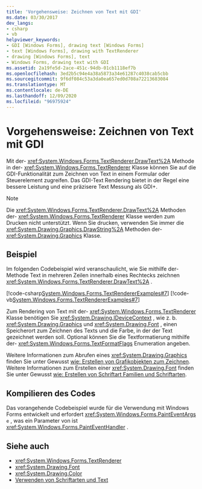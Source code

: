 ```yaml
---
title: 'Vorgehensweise: Zeichnen von Text mit GDI'
ms.date: 03/30/2017
dev_langs:
- csharp
- vb
helpviewer_keywords:
- GDI [Windows Forms], drawing text [Windows Forms]
- text [Windows Forms], drawing with TextRenderer
- drawing [Windows Forms], text
- Windows Forms, drawing text with GDI
ms.assetid: 2a19fe5d-2ace-451c-94db-01cb1118ef7b
ms.openlocfilehash: 3ed2b5c94e4a38a5873a34e61287c4038cab5cbb
ms.sourcegitcommit: 9f6df084c53a3da0ea657ed0d708a72213683084
ms.translationtype: MT
ms.contentlocale: de-DE
ms.lasthandoff: 12/09/2020
ms.locfileid: "96975924"
---
```

# <a name="how-to-draw-text-with-gdi"></a>Vorgehensweise: Zeichnen von Text mit GDI
Mit der- <xref:System.Windows.Forms.TextRenderer.DrawText%2A> Methode in der- <xref:System.Windows.Forms.TextRenderer> Klasse können Sie auf die GDI-Funktionalität zum Zeichnen von Text in einem Formular oder Steuerelement zugreifen. Das GDI-Text Rendering bietet in der Regel eine bessere Leistung und eine präzisere Text Messung als GDI+.  
  
> [!NOTE]
> Die <xref:System.Windows.Forms.TextRenderer.DrawText%2A> Methoden der- <xref:System.Windows.Forms.TextRenderer> Klasse werden zum Drucken nicht unterstützt. Wenn Sie drucken, verwenden Sie immer die <xref:System.Drawing.Graphics.DrawString%2A> Methoden der- <xref:System.Drawing.Graphics> Klasse.  
  
## <a name="example"></a>Beispiel  
 Im folgenden Codebeispiel wird veranschaulicht, wie Sie mithilfe der-Methode Text in mehreren Zeilen innerhalb eines Rechtecks zeichnen <xref:System.Windows.Forms.TextRenderer.DrawText%2A> .  
  
 [!code-csharp[System.Windows.Forms.TextRendererExamples#7](~/samples/snippets/csharp/VS_Snippets_Winforms/System.Windows.Forms.TextRendererExamples/CS/Form1.cs#7)]
 [!code-vb[System.Windows.Forms.TextRendererExamples#7](~/samples/snippets/visualbasic/VS_Snippets_Winforms/System.Windows.Forms.TextRendererExamples/VB/Form1.vb#7)]  
  
 Zum Rendering von Text mit der- <xref:System.Windows.Forms.TextRenderer> Klasse benötigen Sie <xref:System.Drawing.IDeviceContext> , wie z. b. <xref:System.Drawing.Graphics> und <xref:System.Drawing.Font> , einen Speicherort zum Zeichnen des Texts und die Farbe, in der der Text gezeichnet werden soll. Optional können Sie die Textformatierung mithilfe der- <xref:System.Windows.Forms.TextFormatFlags> Enumeration angeben.  
  
 Weitere Informationen zum Abrufen eines <xref:System.Drawing.Graphics> finden Sie unter Gewusst [wie: Erstellen von Grafikobjekten zum Zeichnen](how-to-create-graphics-objects-for-drawing.md). Weitere Informationen zum Erstellen einer <xref:System.Drawing.Font> finden Sie unter Gewusst [wie: Erstellen von Schriftart Familien und Schriftarten](how-to-construct-font-families-and-fonts.md).  
  
## <a name="compiling-the-code"></a>Kompilieren des Codes  
 Das vorangehende Codebeispiel wurde für die Verwendung mit Windows Forms entwickelt und erfordert <xref:System.Windows.Forms.PaintEventArgs> `e` , was ein Parameter von ist <xref:System.Windows.Forms.PaintEventHandler> .  
  
## <a name="see-also"></a>Siehe auch

- <xref:System.Windows.Forms.TextRenderer>
- <xref:System.Drawing.Font>
- <xref:System.Drawing.Color>
- [Verwenden von Schriftarten und Text](using-fonts-and-text.md)
